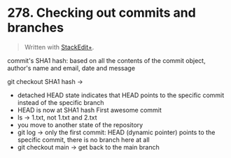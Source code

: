 # 278. Checking out commits and branches


> Written with [StackEdit+](https://stackedit.net/).


commit's SHA1 hash: based on all the contents of the commit object, author's name and email, date and message

git checkout SHA1 hash →  
- detached HEAD state indicates that HEAD points to the specific commit instead of the specific branch
- HEAD is now at SHA1 hash First awesome commit
- ls → 1.txt, not 1.txt and 2.txt
- you move to another state of the repository
- git log → only the first commit: HEAD (dynamic pointer) points to the specific commit, there is no branch here at all
- git checkout main → get back to the main branch
<!--stackedit_data:
eyJoaXN0b3J5IjpbLTIwOTg3NjgyNzgsMTg5Mzg1OTc0MCwtMz
MyMDczNTczLC0yMDY5ODQxNDgzXX0=
-->